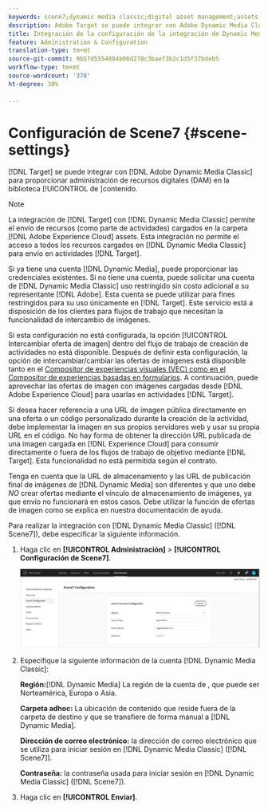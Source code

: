 ```yaml
---
keywords: scene7;dynamic media classic;digital asset management;assets;dam;content library;swap image
description: Adobe Target se puede integrar con Adobe Dynamic Media Classic para proporcionar administración de recursos digitales (DAM) en la biblioteca de contenido.
title: Integración de la configuración de la integración de Dynamic Media Classic
feature: Administration & Configuration
translation-type: tm+mt
source-git-commit: 9b57d5554884b06d278c3baef3b2c1d5f37bdeb5
workflow-type: tm+mt
source-wordcount: '378'
ht-degree: 30%

---
```



# Configuración de Scene7 {#scene-settings}

[!DNL Target] se puede integrar con  [!DNL Adobe Dynamic Media Classic] para proporcionar administración de recursos digitales (DAM) en la biblioteca [!UICONTROL  de ]contenido.

>[!NOTE]
>
>La integración de [!DNL Target] con [!DNL Dynamic Media Classic] permite el envío de recursos (como parte de actividades) cargados en la carpeta [!DNL Adobe Experience Cloud] assets. Esta integración no permite el acceso a todos los recursos cargados en [!DNL Dynamic Media Classic] para envío en actividades [!DNL Target].

Si ya tiene una cuenta [!DNL Dynamic Media], puede proporcionar las credenciales existentes. Si no tiene una cuenta, puede solicitar una cuenta de [!DNL Dynamic Media Classic] uso restringido sin costo adicional a su representante [!DNL Adobe]. Esta cuenta se puede utilizar para fines restringidos para su uso únicamente en [!DNL Target]. Este servicio está a disposición de los clientes para flujos de trabajo que necesitan la funcionalidad de intercambio de imágenes.

<!-- 
>[!NOTE]
>
>A restricted-use, free [!DNL Dynamic Media Classic] account for [!DNL Adobe Target] is no longer supported for new customers or new users. Existing sign-in credentials work as usual. 
-->

Si esta configuración no está configurada, la opción [!UICONTROL Intercambiar oferta de imagen] dentro del flujo de trabajo de creación de actividades no está disponible. Después de definir esta configuración, la opción de intercambiar/cambiar las ofertas de imágenes está disponible tanto en el  [Compositor de experiencias visuales (VEC) como en el Compositor de experiencias basadas en formularios](/help/c-experiences/experiences.md#concept_A2E10F6AFB3D4AEAB6951EE14688848D). A continuación, puede aprovechar las ofertas de imagen con imágenes cargadas desde [!DNL Adobe Experience Cloud] para usarlas en actividades [!DNL Target].

Si desea hacer referencia a una URL de imagen pública directamente en una oferta o un código personalizado durante la creación de la actividad, debe implementar la imagen en sus propios servidores web y usar su propia URL en el código. No hay forma de obtener la dirección URL publicada de una imagen cargada en [!DNL Experience Cloud] para consumir directamente o fuera de los flujos de trabajo de objetivo mediante [!DNL Target]. Esta funcionalidad no está permitida según el contrato.

Tenga en cuenta que la URL de almacenamiento y las URL de publicación final de imágenes de [!DNL Dynamic Media] son diferentes y que uno debe *NO* crear ofertas mediante el vínculo de almacenamiento de imágenes, ya que envío no funcionará en estos casos. Debe utilizar la función de ofertas de imagen como se explica en nuestra documentación de ayuda.

Para realizar la integración con [!DNL Dynamic Media Classic] ([!DNL Scene7]), debe especificar la siguiente información.

1. Haga clic en **[!UICONTROL Administración]** > **[!UICONTROL Configuración de Scene7]**.

   ![Página de Scene7](/help/administrating-target/assets/scene7.png)

1. Especifique la siguiente información de la cuenta [!DNL Dynamic Media Classic]:

   **Región:**[!DNL Dynamic Media] La región de la cuenta de , que puede ser Norteamérica, Europa o Asia.

   **Carpeta adhoc:** La ubicación de contenido que reside fuera de la carpeta de destino y que se transfiere de forma manual a [!DNL Dynamic Media].

   **Dirección de correo electrónico:** la dirección de correo electrónico que se utiliza para iniciar sesión en  [!DNL Dynamic Media Classic] ([!DNL Scene7]).

   **Contraseña:** la contraseña usada para iniciar sesión en  [!DNL Dynamic Media Classic] ([!DNL Scene7]).

1. Haga clic en **[!UICONTROL Enviar]**.
